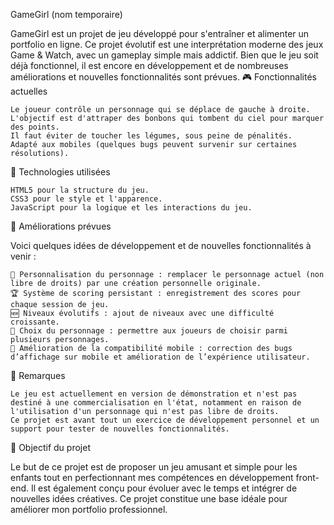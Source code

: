 GameGirl (nom temporaire)

GameGirl est un projet de jeu développé pour s'entraîner et alimenter un portfolio en ligne. Ce projet évolutif est une interprétation moderne des jeux Game & Watch, avec un gameplay simple mais addictif. Bien que le jeu soit déjà fonctionnel, il est encore en développement et de nombreuses améliorations et nouvelles fonctionnalités sont prévues.
🎮 Fonctionnalités actuelles

    Le joueur contrôle un personnage qui se déplace de gauche à droite.
    L'objectif est d'attraper des bonbons qui tombent du ciel pour marquer des points.
    Il faut éviter de toucher les légumes, sous peine de pénalités.
    Adapté aux mobiles (quelques bugs peuvent survenir sur certaines résolutions).

🔧 Technologies utilisées

    HTML5 pour la structure du jeu.
    CSS3 pour le style et l'apparence.
    JavaScript pour la logique et les interactions du jeu.

🚧 Améliorations prévues

Voici quelques idées de développement et de nouvelles fonctionnalités à venir :

    🔄 Personnalisation du personnage : remplacer le personnage actuel (non libre de droits) par une création personnelle originale.
    🏆 Système de scoring persistant : enregistrement des scores pour chaque session de jeu.
    🆕 Niveaux évolutifs : ajout de niveaux avec une difficulté croissante.
    👾 Choix du personnage : permettre aux joueurs de choisir parmi plusieurs personnages.
    📱 Amélioration de la compatibilité mobile : correction des bugs d’affichage sur mobile et amélioration de l’expérience utilisateur.

📝 Remarques

    Le jeu est actuellement en version de démonstration et n'est pas destiné à une commercialisation en l'état, notamment en raison de l'utilisation d'un personnage qui n'est pas libre de droits.
    Ce projet est avant tout un exercice de développement personnel et un support pour tester de nouvelles fonctionnalités.

🚀 Objectif du projet

Le but de ce projet est de proposer un jeu amusant et simple pour les enfants tout en perfectionnant mes compétences en développement front-end. Il est également conçu pour évoluer avec le temps et intégrer de nouvelles idées créatives. Ce projet constitue une base idéale pour améliorer mon portfolio professionnel.
